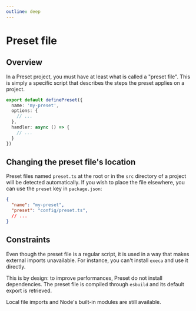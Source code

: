 ```yaml
---
outline: deep
---
```


# Preset file

## Overview

In a Preset project, you must have at least what is called a "preset file". This is simply a specific script that describes the steps the preset applies on a project.

```ts
export default definePreset({
  name: 'my-preset',
  options: {
    // ...
  },
  handler: async () => {
    // ...
  }
})
```

## Changing the preset file's location

Preset files named `preset.ts` at the root or in the `src` directory of a project will be detected automatically. If you wish to place the file elsewhere, you can use the `preset` key in `package.json`:

```json
{
  "name": "my-preset",
  "preset": "config/preset.ts",
  // ...
}
```

## Constraints

Even though the preset file is a regular script, it is used in a way that makes external imports unavailable. For instance, you can't install `execa` and use it directly. 

This is by design: to improve performances, Preset do not install dependencies. The preset file is compiled through `esbuild` and its default export is retrieved. 

Local file imports and Node's built-in modules are still available.
